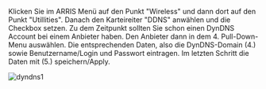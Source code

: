 Klicken Sie im ARRIS Menü auf den Punkt "Wireless" und dann dort auf den Punkt "Utillities".
Danach den Karteireiter "DDNS" anwählen und die Checkbox setzen. Zu dem Zeitpunkt sollten Sie schon einen DynDNS Account bei einem Anbieter haben. Den Anbieter dann in dem 4. Pull-Down-Menu auswählen. Die entsprechenden Daten, also die DynDNS-Domain (4.) sowie Benutzername/Login und Passwort eintragen. Im letzten Schritt die Daten mit (5.) speichern/Apply.

![dyndns1](https://newlandsoflore.de/stuff/bilders/3.PNG)
